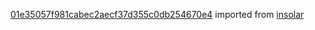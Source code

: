 [01e35057f981cabec2aecf37d355c0db254670e4](https://github.com/insolar/insolar/commit/01e35057f981cabec2aecf37d355c0db254670e4) imported from [insolar](https://github.com/insolar/insolar)
